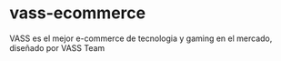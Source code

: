 # vass-ecommerce
VASS es el mejor e-commerce de tecnologia y gaming en el mercado, diseñado por VASS Team
